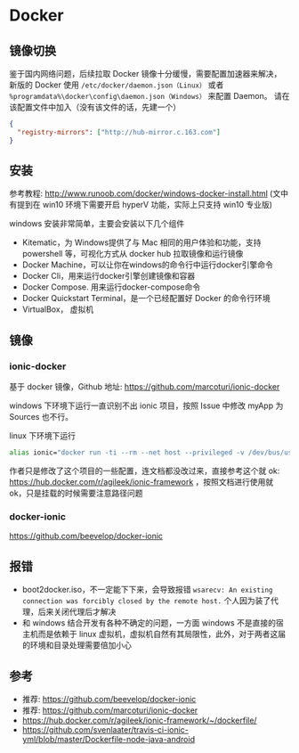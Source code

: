 # Docker

## 镜像切换

鉴于国内网络问题，后续拉取 Docker 镜像十分缓慢，需要配置加速器来解决，
新版的 Docker 使用 `/etc/docker/daemon.json（Linux）` 或者 `%programdata%\docker\config\daemon.json（Windows）` 来配置 Daemon。
请在该配置文件中加入（没有该文件的话，先建一个）

```json
{
  "registry-mirrors": ["http://hub-mirror.c.163.com"]
}
```

## 安装

参考教程: http://www.runoob.com/docker/windows-docker-install.html (文中有提到在 win10 环境下需要开启 hyperV 功能，实际上只支持 win10 专业版)  

windows 安装非常简单，主要会安装以下几个组件  

- Kitematic，为 Windows提供了与 Mac 相同的用户体验和功能，支持 powershell 等，可视化方式从 docker hub 拉取镜像和运行镜像
- Docker Machine，可以让你在windows的命令行中运行docker引擎命令
- Docker Cli，用来运行docker引擎创建镜像和容器
- Docker Compose. 用来运行docker-compose命令
- Docker Quickstart Terminal，是一个已经配置好 Docker 的命令行环境
- VirtualBox， 虚拟机

## 镜像

### ionic-docker

基于 docker 镜像，Github 地址: https://github.com/marcoturi/ionic-docker

windows 下环境下运行一直识别不出 ionic 项目，按照 Issue 中修改 myApp 为 Sources 也不行。  

linux 下环境下运行

```bash
alias ionic="docker run -ti --rm --net host --privileged -v /dev/bus/usb:/dev/bus/usb -v ~/.gradle:/root/.gradle -v $PWD:/myApp:rw marcoturi/ionic ionic"
```

作者只是修改了这个项目的一些配置，连文档都没改过来，直接参考这个就 ok: https://hub.docker.com/r/agileek/ionic-framework ，按照文档进行使用就 ok，只是挂载的时候需要注意路径问题

### docker-ionic

https://github.com/beevelop/docker-ionic

## 报错

* boot2docker.iso，不一定能下下来，会导致报错 `wsarecv: An existing connection was forcibly closed by the remote host.` 个人因为装了代理，后来关闭代理后才解决
* 和 windows 结合开发有各种不确定的问题，一方面 windows 不是直接的宿主机而是依赖于 linux 虚拟机，虚拟机自然有其局限性，此外，对于两者这届的环境和目录处理需要倍加小心

## 参考

* 推荐: https://github.com/beevelop/docker-ionic
* 推荐: https://github.com/marcoturi/ionic-docker
* https://hub.docker.com/r/agileek/ionic-framework/~/dockerfile/
* https://github.com/svenlaater/travis-ci-ionic-yml/blob/master/Dockerfile-node-java-android